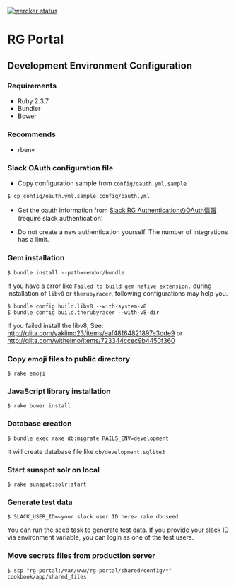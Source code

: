 [![wercker status](https://app.wercker.com/status/8b20b8afc5a36ed37689fe7ada9b7d82/m "wercker status")](https://app.wercker.com/project/bykey/8b20b8afc5a36ed37689fe7ada9b7d82)

RG Portal
=====

## Development Environment Configuration

### Requirements

* Ruby 2.3.7
* Bundler
* Bower

### Recommends

* rbenv

### Slack OAuth configuration file

* Copy configuration sample from `config/oauth.yml.sample`

```
$ cp config/oauth.yml.sample config/oauth.yml
```
* Get the oauth information from [Slack RG AuthenticationのOAuth情報](http://portal.sfc.wide.ad.jp/pages/service/portal/oauth) (require slack authentication)

* Do not create a new authentication yourself. The number of integrations has a limit.

### Gem installation

```
$ bundle install --path=vendor/bundle
```

If you have a error like `Failed to build gem native extension.` during installation of `libv8` or `therubyracer`, following configurations may help you.

```
$ bundle config build.libv8 --with-system-v8
$ bundle config build.therubyracer --with-v8-dir
```

If you failed install the libv8, See: http://qiita.com/yakiimo23/items/eaf48164821897e3dde9 or http://qiita.com/withelmo/items/723344ccec9b4450f360

### Copy emoji files to public directory

```
$ rake emoji
```

### JavaScript library installation

```
$ rake bower:install
```

### Database creation

```
$ bundle exec rake db:migrate RAILS_ENV=development
```

It will create database file like `db/development.sqlite3`

### Start sunspot solr on local

```
$ rake sunspot:solr:start
```

### Generate test data

```
$ SLACK_USER_ID=<your slack user ID here> rake db:seed
```

You can run the seed task to generate test data.
If you provide your slack ID via environment variable, you can login as one of the test users.

### Move secrets files from production server

```
$ scp "rg-portal:/var/www/rg-portal/shared/config/*" cookbook/app/shared_files
```
